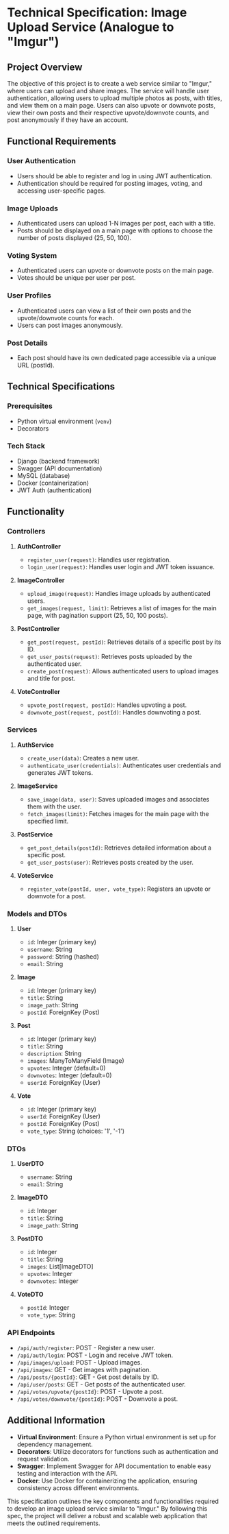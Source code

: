 # Technical Specification: Image Upload Service (Analogue to "Imgur")

## Project Overview

The objective of this project is to create a web service similar to "Imgur," where users can upload and share images. The service will handle user authentication, allowing users to upload multiple photos as posts, with titles, and view them on a main page. Users can also upvote or downvote posts, view their own posts and their respective upvote/downvote counts, and post anonymously if they have an account.

## Functional Requirements

### User Authentication

- Users should be able to register and log in using JWT authentication.
- Authentication should be required for posting images, voting, and accessing user-specific pages.

### Image Uploads

- Authenticated users can upload 1-N images per post, each with a title.
- Posts should be displayed on a main page with options to choose the number of posts displayed (25, 50, 100).

### Voting System

- Authenticated users can upvote or downvote posts on the main page.
- Votes should be unique per user per post.

### User Profiles

- Authenticated users can view a list of their own posts and the upvote/downvote counts for each.
- Users can post images anonymously.

### Post Details

- Each post should have its own dedicated page accessible via a unique URL (postId).

## Technical Specifications

### Prerequisites

- Python virtual environment (`venv`)
- Decorators

### Tech Stack

- Django (backend framework)
- Swagger (API documentation)
- MySQL (database)
- Docker (containerization)
- JWT Auth (authentication)

## Functionality

### Controllers

1. **AuthController**
   - `register_user(request)`: Handles user registration.
   - `login_user(request)`: Handles user login and JWT token issuance.

2. **ImageController**
   - `upload_image(request)`: Handles image uploads by authenticated users.
   - `get_images(request, limit)`: Retrieves a list of images for the main page, with pagination support (25, 50, 100 posts).

3. **PostController**
   - `get_post(request, postId)`: Retrieves details of a specific post by its ID.
   - `get_user_posts(request)`: Retrieves posts uploaded by the authenticated user.
   - `create_post(request)`: Allows authenticated users to upload images and title for post.

4. **VoteController**
   - `upvote_post(request, postId)`: Handles upvoting a post.
   - `downvote_post(request, postId)`: Handles downvoting a post.

### Services

1. **AuthService**
   - `create_user(data)`: Creates a new user.
   - `authenticate_user(credentials)`: Authenticates user credentials and generates JWT tokens.

2. **ImageService**
   - `save_image(data, user)`: Saves uploaded images and associates them with the user.
   - `fetch_images(limit)`: Fetches images for the main page with the specified limit.

3. **PostService**
   - `get_post_details(postId)`: Retrieves detailed information about a specific post.
   - `get_user_posts(user)`: Retrieves posts created by the user.

4. **VoteService**
   - `register_vote(postId, user, vote_type)`: Registers an upvote or downvote for a post.

### Models and DTOs

1. **User**
   - `id`: Integer (primary key)
   - `username`: String
   - `password`: String (hashed)
   - `email`: String

2. **Image**
   - `id`: Integer (primary key)
   - `title`: String
   - `image_path`: String
   - `postId`: ForeignKey (Post)

3. **Post**
   - `id`: Integer (primary key)
   - `title`: String
   - `description`: String
   - `images`: ManyToManyField (Image)
   - `upvotes`: Integer (default=0)
   - `downvotes`: Integer (default=0)
   - `userId`: ForeignKey (User)

4. **Vote**
   - `id`: Integer (primary key)
   - `userId`: ForeignKey (User)
   - `postId`: ForeignKey (Post)
   - `vote_type`: String (choices: '1', '-1')

### DTOs

1. **UserDTO**
   - `username`: String
   - `email`: String

2. **ImageDTO**
   - `id`: Integer
   - `title`: String
   - `image_path`: String

3. **PostDTO**
   - `id`: Integer
   - `title`: String
   - `images`: List[ImageDTO]
   - `upvotes`: Integer
   - `downvotes`: Integer

4. **VoteDTO**
   - `postId`: Integer
   - `vote_type`: String

### API Endpoints

- `/api/auth/register`: POST - Register a new user.
- `/api/auth/login`: POST - Login and receive JWT token.
- `/api/images/upload`: POST - Upload images.
- `/api/images`: GET - Get images with pagination.
- `/api/posts/{postId}`: GET - Get post details by ID.
- `/api/user/posts`: GET - Get posts of the authenticated user.
- `/api/votes/upvote/{postId}`: POST - Upvote a post.
- `/api/votes/downvote/{postId}`: POST - Downvote a post.

## Additional Information

- **Virtual Environment**: Ensure a Python virtual environment is set up for dependency management.
- **Decorators**: Utilize decorators for functions such as authentication and request validation.
- **Swagger**: Implement Swagger for API documentation to enable easy testing and interaction with the API.
- **Docker**: Use Docker for containerizing the application, ensuring consistency across different environments.

This specification outlines the key components and functionalities required to develop an image upload service similar to "Imgur." By following this spec, the project will deliver a robust and scalable web application that meets the outlined requirements.